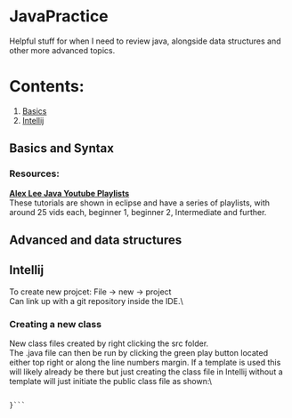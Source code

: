 # JavaPractice
Helpful stuff for when I need to review java, alongside data structures and other more advanced topics.

# Contents:
1. [Basics](#Basics)
2. [Intellij](#Intellij)


## Basics and Syntax
### Resources:
[**Alex Lee Java Youtube Playlists**](https://www.youtube.com/c/AlexLeeYT/playlists)\
These tutorials are shown in eclipse and have a series of playlists, with around 25 vids each, beginner 1, beginner 2, Intermediate and further.
## Advanced and data structures
## Intellij
To create new projcet: File -> new -> project\
Can link up with a git repository inside the IDE.\
### Creating a new class
New class files created by right clicking the src folder.\
The .java file can then be run by clicking the green play button located either top right or along the line numbers margin. If a template is used this will likely already be there but just creating the class file in Intellij without a template will just initiate the public class file as shown:\
```public class HelloWorld {
    
}```
